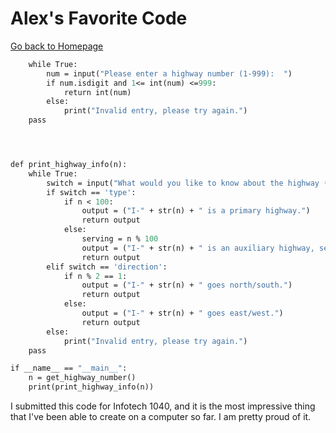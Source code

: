 # Alex's Favorite Code  
[Go back to Homepage](README.md)  
  
```def get_highway_number():
    while True:
        num = input("Please enter a highway number (1-999):  ")
        if num.isdigit and 1<= int(num) <=999:
            return int(num)
        else:
            print("Invalid entry, please try again.")
    pass




def print_highway_info(n):
    while True:
        switch = input("What would you like to know about the highway (type or direction)?  ")
        if switch == 'type':
            if n < 100:
                output = ("I-" + str(n) + " is a primary highway.")
                return output
            else:
                serving = n % 100
                output = ("I-" + str(n) + " is an auxiliary highway, serving I-" + str(serving) + ".")
                return output
        elif switch == 'direction':
            if n % 2 == 1:
                output = ("I-" + str(n) + " goes north/south.")
                return output
            else:
                output = ("I-" + str(n) + " goes east/west.")
                return output
        else:
            print("Invalid entry, please try again.")
    pass

if __name__ == "__main__":
    n = get_highway_number()
    print(print_highway_info(n))


```  

I submitted this code for Infotech 1040, and it is the most impressive thing that I've been able to create on a computer so far. I am pretty proud of it. 